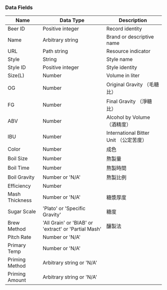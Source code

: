 
### Data Fields

| Name           | Data Type        | Description               |
|----------------|------------------|---------------------------
| Beer ID        | Positive integer | Record identity           |
| Name           | Arbitrary string | Brand or descriptive name |
| URL            | Path string      | Resource indicator        |
| Style          | String           | Style name                |
| Style ID       | Positive integer | Style identity            |
| Size(L)        | Number           | Volume in liter           |
| OG             | Number           | Original Gravity （毛糖比） |
| FG             | Number           | Final Gravity （淨糖比）    |
| ABV            | Number           | Alcohol by Volume （酒精度）|
| IBU            | Number           | International Bitter Unit （公定苦度）|
| Color          | Number           | 成色                      |
| Boil Size      | Number           | 熬製量                    |
| Boil Time      | Number           | 熬製時間                   |
| Boil Gravity   | Number or 'N/A'  | 熬製比例                   |
| Efficiency     | Number           |                          |
| Mash Thickness | Number or 'N/A'  | 糖漿厚度                   |
| Sugar Scale    | 'Plato' or 'Specific Gravity'|糖度           |
| Brew Method    | 'All Grain' or 'BIAB' or 'extract' or 'Partial Mash'|釀製法|
| Pitch Rate     | Number or 'N/A'  |                          |
| Primary Temp   | Number or 'N/A'  |                          |
| Priming Method | Arbitrary string or 'N/A'|                  |
| Priming Amount | Arbitrary string or 'N/A'|                  |
